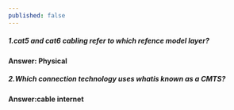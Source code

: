 ```yaml
---
published: false
---
```

##### 1.cat5 and cat6 cabling refer to which refence model layer?
#### Answer: Physical

##### 2.Which connection technology uses whatis known as a CMTS?
#### Answer:cable internet